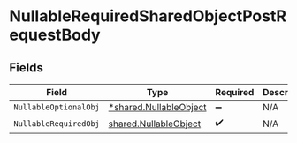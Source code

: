 # NullableRequiredSharedObjectPostRequestBody


## Fields

| Field                                                           | Type                                                            | Required                                                        | Description                                                     |
| --------------------------------------------------------------- | --------------------------------------------------------------- | --------------------------------------------------------------- | --------------------------------------------------------------- |
| `NullableOptionalObj`                                           | [*shared.NullableObject](../../models/shared/nullableobject.md) | :heavy_minus_sign:                                              | N/A                                                             |
| `NullableRequiredObj`                                           | [shared.NullableObject](../../models/shared/nullableobject.md)  | :heavy_check_mark:                                              | N/A                                                             |